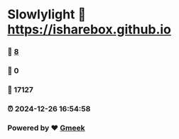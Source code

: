 # Slowlylight :link: https://isharebox.github.io 
### :page_facing_up: [8](https://isharebox.github.io/tag.html) 
### :speech_balloon: 0 
### :hibiscus: 17127 
### :alarm_clock: 2024-12-26 16:54:58 
### Powered by :heart: [Gmeek](https://github.com/Meekdai/Gmeek)
